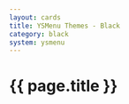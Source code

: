 ```yaml
---
layout: cards
title: YSMenu Themes - Black
category: black
system: ysmenu
---
```


# {{ page.title }}